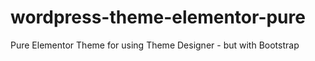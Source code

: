 # wordpress-theme-elementor-pure
Pure Elementor Theme for using Theme Designer - but with Bootstrap
